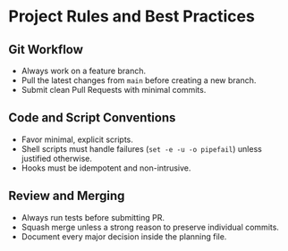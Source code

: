 # Project Rules and Best Practices

## Git Workflow

- Always work on a feature branch.
- Pull the latest changes from `main` before creating a new branch.
- Submit clean Pull Requests with minimal commits.

## Code and Script Conventions

- Favor minimal, explicit scripts.
- Shell scripts must handle failures (`set -e -u -o pipefail`) unless justified otherwise.
- Hooks must be idempotent and non-intrusive.

## Review and Merging

- Always run tests before submitting PR.
- Squash merge unless a strong reason to preserve individual commits.
- Document every major decision inside the planning file.
